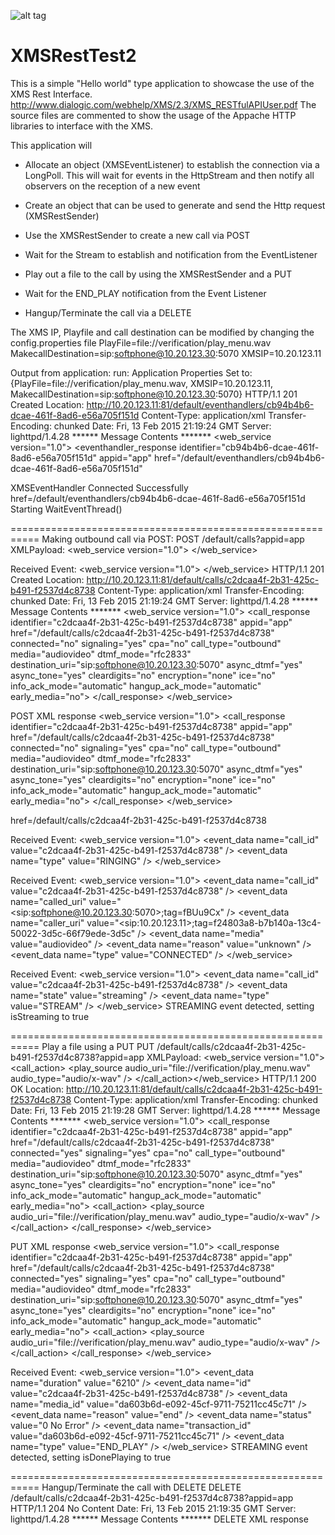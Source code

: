 ![alt tag](http://www.dialogic.com/static/images/dialogic-logo-2016-280.gif)

XMSRestTest2
================
This is a simple "Hello world" type application to showcase the use of the XMS Rest Interface.  
http://www.dialogic.com/webhelp/XMS/2.3/XMS_RESTfulAPIUser.pdf
The source files are commented to show the usage of the Appache HTTP libraries to interface with the XMS.

This application will
- Allocate an object (XMSEventListener) to establish the connection via a LongPoll.  This will wait for events in the HttpStream and then notify all observers on the reception of a new event

- Create an object that can be used to generate and send the Http request (XMSRestSender)

- Use the XMSRestSender to create a new call via POST
- Wait for the Stream to establish and notification from the EventListener
- Play out a file to the call by using the XMSRestSender and a PUT
- Wait for the END_PLAY notification from the Event Listener
- Hangup/Terminate the call via a DELETE


The XMS IP, Playfile and call destination can be modified by changing the config.properties file
PlayFile=file\://verification/play_menu.wav
MakecallDestination=sip\:softphone@10.20.123.30\:5070
XMSIP=10.20.123.11


Output from application:
run:
Application Properties Set to:
{PlayFile=file://verification/play_menu.wav, XMSIP=10.20.123.11, MakecallDestination=sip:softphone@10.20.123.30:5070}
HTTP/1.1 201 Created
   Location: http://10.20.123.11:81/default/eventhandlers/cb94b4b6-dcae-461f-8ad6-e56a705f151d
   Content-Type: application/xml
   Transfer-Encoding: chunked
   Date: Fri, 13 Feb 2015 21:19:24 GMT
   Server: lighttpd/1.4.28
****** Message Contents *******
<web_service version="1.0">
<eventhandler_response identifier="cb94b4b6-dcae-461f-8ad6-e56a705f151d" appid="app" href="/default/eventhandlers/cb94b4b6-dcae-461f-8ad6-e56a705f151d"
>
<eventsubscribe type="any" resource_id="any" resource_type="any"/>
</eventhandler_response>
</web_service>

XMSEventHandler Connected Successfully
href=/default/eventhandlers/cb94b4b6-dcae-461f-8ad6-e56a705f151d
Starting WaitEventThread()


===========================================================
Making outbound call via POST:
POST /default/calls?appid=app
 XMLPayload:
<web_service version="1.0"> <call media="audiovideo" signaling="yes" dtmf_mode="rfc2833" async_dtmf="yes" async_tone="yes" destination_uri="sip:softphone@10.20.123.30:5070" cpa="no" /></web_service>


Received Event:
<web_service version="1.0">
<event type="keepalive"/></web_service>
HTTP/1.1 201 Created
   Location: http://10.20.123.11:81/default/calls/c2dcaa4f-2b31-425c-b491-f2537d4c8738
   Content-Type: application/xml
   Transfer-Encoding: chunked
   Date: Fri, 13 Feb 2015 21:19:24 GMT
   Server: lighttpd/1.4.28
****** Message Contents *******
<web_service version="1.0">
<call_response identifier="c2dcaa4f-2b31-425c-b491-f2537d4c8738" appid="app" href="/default/calls/c2dcaa4f-2b31-425c-b491-f2537d4c8738"
 connected="no" signaling="yes" cpa="no" call_type="outbound"
 media="audiovideo"
 dtmf_mode="rfc2833"
 destination_uri="sip:softphone@10.20.123.30:5070"
 async_dtmf="yes" async_tone="yes" cleardigits="no" encryption="none" ice="no" info_ack_mode="automatic" hangup_ack_mode="automatic" early_media="no">
</call_response>
</web_service>

POST XML response
<web_service version="1.0">
<call_response identifier="c2dcaa4f-2b31-425c-b491-f2537d4c8738" appid="app" href="/default/calls/c2dcaa4f-2b31-425c-b491-f2537d4c8738"
 connected="no" signaling="yes" cpa="no" call_type="outbound"
 media="audiovideo"
 dtmf_mode="rfc2833"
 destination_uri="sip:softphone@10.20.123.30:5070"
 async_dtmf="yes" async_tone="yes" cleardigits="no" encryption="none" ice="no" info_ack_mode="automatic" hangup_ack_mode="automatic" early_media="no">
</call_response>
</web_service>

href=/default/calls/c2dcaa4f-2b31-425c-b491-f2537d4c8738


Received Event:
<web_service version="1.0">
<event type="ringing" resource_id="c2dcaa4f-2b31-425c-b491-f2537d4c8738" resource_type="call">
<event_data name="call_id" value="c2dcaa4f-2b31-425c-b491-f2537d4c8738" />
<event_data name="type" value="RINGING" />
</event>
</web_service>


Received Event:
<web_service version="1.0">
<event type="connected" resource_id="c2dcaa4f-2b31-425c-b491-f2537d4c8738" resource_type="call">
<event_data name="call_id" value="c2dcaa4f-2b31-425c-b491-f2537d4c8738" />
<event_data name="called_uri" value="&lt;sip:softphone@10.20.123.30:5070&gt;;tag=fBUu9Cx" />
<event_data name="caller_uri" value="&lt;sip:10.20.123.11&gt;;tag=f24803a8-b7b140a-13c4-50022-3d5c-66f79ede-3d5c" />
<event_data name="media" value="audiovideo" />
<event_data name="reason" value="unknown" />
<event_data name="type" value="CONNECTED" />
</event>
</web_service>


Received Event:
<web_service version="1.0">
<event type="stream" resource_id="c2dcaa4f-2b31-425c-b491-f2537d4c8738" resource_type="call">
<event_data name="call_id" value="c2dcaa4f-2b31-425c-b491-f2537d4c8738" />
<event_data name="state" value="streaming" />
<event_data name="type" value="STREAM" />
</event>
</web_service>
STREAMING event detected, setting isStreaming to true


===========================================================
Play a file using a PUT
PUT /default/calls/c2dcaa4f-2b31-425c-b491-f2537d4c8738?appid=app
 XMLPayload:
<web_service version="1.0"> <call> <call_action> <play offset="0s" repeat="0" delay="1s" terminate_digits="#" skip_interval="1s"> <play_source audio_uri="file://verification/play_menu.wav" audio_type="audio/x-wav" /> </play> </call_action></call></web_service>
HTTP/1.1 200 OK
   Location: http://10.20.123.11:81/default/calls/c2dcaa4f-2b31-425c-b491-f2537d4c8738
   Content-Type: application/xml
   Transfer-Encoding: chunked
   Date: Fri, 13 Feb 2015 21:19:28 GMT
   Server: lighttpd/1.4.28
****** Message Contents *******
<web_service version="1.0">
<call_response identifier="c2dcaa4f-2b31-425c-b491-f2537d4c8738" appid="app" href="/default/calls/c2dcaa4f-2b31-425c-b491-f2537d4c8738"
 connected="yes" signaling="yes" cpa="no" call_type="outbound"
 media="audiovideo"
 dtmf_mode="rfc2833"
 destination_uri="sip:softphone@10.20.123.30:5070"
 async_dtmf="yes" async_tone="yes" cleardigits="no" encryption="none" ice="no" info_ack_mode="automatic" hangup_ack_mode="automatic" early_media="no">
<call_action>
<play transaction_id="da603b6d-e092-45cf-9711-75211cc45c71"
	max_time="infinite"
	fetch_timeout="300s"
	offset="0s"
	delay="1s"
	repeat="0"
	skip_interval="1s"
	terminate_digits="#">
	<play_source audio_uri="file://verification/play_menu.wav"
		audio_type="audio/x-wav"
/>
</play></call_action>
</call_response>
</web_service>

PUT XML response
<web_service version="1.0">
<call_response identifier="c2dcaa4f-2b31-425c-b491-f2537d4c8738" appid="app" href="/default/calls/c2dcaa4f-2b31-425c-b491-f2537d4c8738"
 connected="yes" signaling="yes" cpa="no" call_type="outbound"
 media="audiovideo"
 dtmf_mode="rfc2833"
 destination_uri="sip:softphone@10.20.123.30:5070"
 async_dtmf="yes" async_tone="yes" cleardigits="no" encryption="none" ice="no" info_ack_mode="automatic" hangup_ack_mode="automatic" early_media="no">
<call_action>
<play transaction_id="da603b6d-e092-45cf-9711-75211cc45c71"
	max_time="infinite"
	fetch_timeout="300s"
	offset="0s"
	delay="1s"
	repeat="0"
	skip_interval="1s"
	terminate_digits="#">
	<play_source audio_uri="file://verification/play_menu.wav"
		audio_type="audio/x-wav"
/>
</play></call_action>
</call_response>
</web_service>



Received Event:
<web_service version="1.0">
<event type="end_play" resource_id="c2dcaa4f-2b31-425c-b491-f2537d4c8738" resource_type="call">
<event_data name="duration" value="6210" />
<event_data name="id" value="c2dcaa4f-2b31-425c-b491-f2537d4c8738" />
<event_data name="media_id" value="da603b6d-e092-45cf-9711-75211cc45c71" />
<event_data name="reason" value="end" />
<event_data name="status" value="0 No Error" />
<event_data name="transaction_id" value="da603b6d-e092-45cf-9711-75211cc45c71" />
<event_data name="type" value="END_PLAY" />
</event>
</web_service>
STREAMING event detected, setting isDonePlaying to true


===========================================================
Hangup/Terminate the call with DELETE
DELETE /default/calls/c2dcaa4f-2b31-425c-b491-f2537d4c8738?appid=app
HTTP/1.1 204 No Content
   Date: Fri, 13 Feb 2015 21:19:35 GMT
   Server: lighttpd/1.4.28
****** Message Contents *******
DELETE XML response

